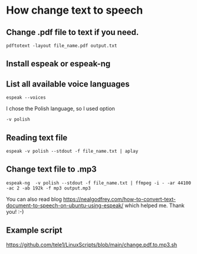 

# How change text to speech


## Change .pdf file to text if you need.
```
pdftotext -layout file_name.pdf output.txt
```

## Install espeak or espeak-ng

## List all available voice languages
```
espeak --voices
```

I chose the Polish language, so I used option
```
-v polish
```

## Reading text file 
```
espeak -v polish --stdout -f file_name.txt | aplay
```

## Change text file to .mp3
```
espeak-ng  -v polish --stdout -f file_name.txt | ffmpeg -i - -ar 44100 -ac 2 -ab 192k -f mp3 output.mp3
```

You can also read blog <https://nealgodfrey.com/how-to-convert-text-document-to-speech-on-ubuntu-using-espeak/>
which helped me. Thank you! :-)

## Example script
https://github.com/tele1/LinuxScripts/blob/main/change.pdf.to.mp3.sh